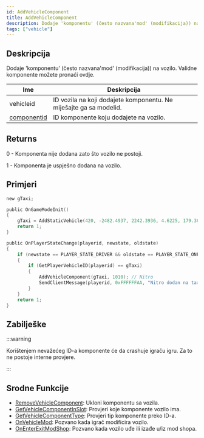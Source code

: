 ```yaml
---
id: AddVehicleComponent
title: AddVehicleComponent
description: Dodaje 'komponentu' (često nazvana'mod' (modifikacija)) na vozilo.
tags: ["vehicle"]
---
```


## Deskripcija

Dodaje 'komponentu' (često nazvana'mod' (modifikacija)) na vozilo. Validne komponente možete pronaći ovdje.

| Ime                                           | Deskripcija                                                        |
| --------------------------------------------- | ------------------------------------------------------------------ |
| vehicleid                                     | ID vozila na koji dodajete komponentu. Ne miješajte ga sa modelid. |
| [componentid](../resources/carcomponentid.md) | ID komponente koju dodajete na vozilo.                             |

## Returns

0 - Komponenta nije dodana zato što vozilo ne postoji.

1 - Komponenta je uspješno dodana na vozilo.

## Primjeri

```c
new gTaxi;

public OnGameModeInit()
{
    gTaxi = AddStaticVehicle(420, -2482.4937, 2242.3936, 4.6225, 179.3656, 6, 1); // Taxi
    return 1;
}

public OnPlayerStateChange(playerid, newstate, oldstate)
{
    if (newstate == PLAYER_STATE_DRIVER && oldstate == PLAYER_STATE_ONFOOT)
    {
        if (GetPlayerVehicleID(playerid) == gTaxi)
        {
            AddVehicleComponent(gTaxi, 1010); // Nitro
            SendClientMessage(playerid, 0xFFFFFFAA, "Nitro dodan na taxi.");
        }
    }
    return 1;
}
```

## Zabilješke

:::warning

Korištenjem nevažećeg ID-a komponente će da crashuje igraču igru. Za to ne postoje interne provjere.

:::

## Srodne Funkcije

- [RemoveVehicleComponent](RemoveVehicleComponent.md): Ukloni komponentu sa vozila.
- [GetVehicleComponentInSlot](GetVehicleComponentInSlot.md): Provjeri koje komponente vozilo ima.
- [GetVehicleComponentType](GetVehicleComponentType.md): Provjeri tip komponente preko ID-a.
- [OnVehicleMod](../callbacks/OnVehicleMod.md): Pozvano kada igrač modificira vozilo.
- [OnEnterExitModShop](../callbacks/OnEnterExitModShop.md): Pozvano kada vozilo uđe ili izađe u/iz mod shopa.
